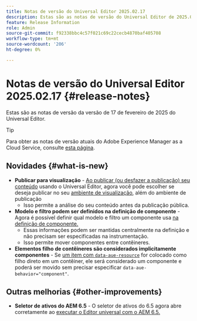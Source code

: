 ```yaml
---
title: Notas de versão do Universal Editor 2025.02.17
description: Estas são as notas de versão do Universal Editor de 2025.02.17.
feature: Release Information
role: Admin
source-git-commit: f92338bbc4c57f021c69c22cecb4870baf405708
workflow-type: tm+mt
source-wordcount: '206'
ht-degree: 0%

---
```



# Notas de versão do Universal Editor 2025.02.17 {#release-notes}

Estas são as notas de versão da versão de 17 de fevereiro de 2025 do Universal Editor.

>[!TIP]
>
>Para obter as notas de versão atuais do Adobe Experience Manager as a Cloud Service, consulte [esta página](/help/release-notes/release-notes-cloud/release-notes-current.md).

## Novidades {#what-is-new}

* **Publicar para visualização** - [Ao publicar (ou desfazer a publicação) seu conteúdo](/help/sites-cloud/authoring/universal-editor/publishing.md) usando o Universal Editor, agora você pode escolher se deseja publicar no seu [ambiente de visualização](/help/sites-cloud/authoring/sites-console/previewing-content.md), além do ambiente de publicação
   * Isso permite a análise do seu conteúdo antes da publicação pública.
* **Modelo e filtro podem ser definidos na definição de componente** - Agora é possível definir qual modelo e filtro um componente usa [na definição de componente.](/help/implementing/universal-editor/component-definition.md#template)
   * Essas informações podem ser mantidas centralmente na definição e não precisam ser especificadas na instrumentação.
   * Isso permite mover componentes entre contêineres.
* **Elementos filho de contêineres são considerados implicitamente componentes** - Se [um item com `data-aue-resource`](/help/implementing/universal-editor/attributes-types.md#data-properties) for colocado como filho direto em um contêiner, ele será considerado um componente e poderá ser movido sem precisar especificar `data-aue-behavior="component"`.

## Outras melhorias {#other-improvements}

* **Seletor de ativos do AEM 6.5** - O seletor de ativos do 6.5 agora abre corretamente ao [executar o Editor universal com o AEM 6.5.](https://experienceleague.adobe.com/pt-br/docs/experience-manager-65/content/implementing/developing/headless/universal-editor/introduction)
